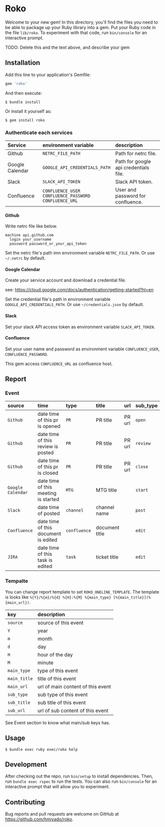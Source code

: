 # Roko

Welcome to your new gem! In this directory, you'll find the files you need to be able to package up your Ruby library into a gem. Put your Ruby code in the file `lib/roko`. To experiment with that code, run `bin/console` for an interactive prompt.

TODO: Delete this and the text above, and describe your gem

## Installation

Add this line to your application's Gemfile:

```ruby
gem 'roko'
```

And then execute:

    $ bundle install

Or install it yourself as:

    $ gem install roko

### Authenticate each services

Service | environment variable | description
:-- | :-- | :-- 
Github | `NETRC_FILE_PATH` | Path for netrc file.
Google Calendar | `GOOGLE_API_CREDENTIALS_PATH` | Path for google api credentials file.
Slack | `SLACK_API_TOKEN` | Slack API token.
Confluence | `CONFLUENCE_USER`<br>`CONFLUENCE_PASSWORD`<br>`CONFLUENCE_URL`  | User and password for confluence.

#### Github

Write netrc file like below.

```
machine api.github.com
  login your_username
  password password_or_your_api_token
```

Set the netrc file's path imn environment variable `NETRC_FILE_PATH`.
Or use `~/.netrc` by default.

#### Google Calendar

Create your service account and download a credential file.

see: https://cloud.google.com/docs/authentication/getting-started?hl=en

Set the credential file's path in environment variable `GOOGLE_API_CREDENTIALS_PATH`.
Or use `~/credentials.json` by default.

#### Slack

Set your slack API access token as environment variable `SLACK_API_TOKEN`.

#### Confluence

Set your user name and password as environment variable `CONFLUENCE_USER`, `CONFLUENCE_PASSWORD`.

This gem access `CONFLUENCE_URL` as confluence host.

## Report

### Event

source | time | type | title | url | sub_type | sub_title | sub_url
:-- | :-- | :--| :-- | :-- | :-- | :-- | :--
`Github` | date time of this pr is opened |`PR` | PR title | PR url | `open`  
`Github` | date time of this review is posted | `PR` | PR title | PR url | `review` | comment body | comment url
`Github` | date time of this pr is closed | `PR` | PR title | PR url | `close`
`Google Calendar` | date time of this meeting is started  | `MTG` | MTG title | | `start` | 
`Slack` | date time of posted | `channel` | channel name |  | `post` | post body | 
`Confluence` | date time of this document is edited | `confluence` | document title | | `edit`
`JIRA` | date time of this task is edited |`task` | ticket title | | `edit`

### Tempalte

You can change report template to set `ROKO_ONELINE_TEMPLATE`.
The template is looks like `%{Y}/%{m}/%{d} %{H}:%{M} %{main_type} [%{main_title}](%{main_url})`.

key | description
:-- | :--
`source` | source of this event
`Y` | year
`m` | month
`d` | day
`H` | hour of the day
`M` | minute
`main_type` | type of this event
`main_title` | title of this event
`main_url` | url of main content of this event
`sub_type` | sub type of this event
`sub_title` | sub title of this event
`sub_url` | url of sub content of this event

See Event section to know what main/sub keys has.

## Usage

```
$ bundle exec ruby exec/roko help
```

## Development

After checking out the repo, run `bin/setup` to install dependencies. Then, run `bundle exec rspec` to run the tests. You can also run `bin/console` for an interactive prompt that will allow you to experiment.

## Contributing

Bug reports and pull requests are welcome on GitHub at https://github.com/hmiyado/roko.

